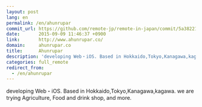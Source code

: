 ```yaml
---
layout: post
lang: en
permalink: /en/ahunrupar
commit_url: https://github.com/remote-jp/remote-in-japan/commit/5a38221dffcae729e60468a985bb4f2828c23c08
date:       2015-09-09 11:46:37 +0900
link:       http://www.ahunrupar.co/
domain:     ahunrupar.co
title:      Ahunrupar
description: 'developing Web・iOS. Based in Hokkaido,Tokyo,Kanagawa,kagawa. we are trying Agriculture, Food and drink shop, and more.'
categories: full_remote
redirect_from:
  - /en/ahunrupar
---
```


<p>developing Web・iOS. Based in Hokkaido,Tokyo,Kanagawa,kagawa. we are trying Agriculture, Food and drink shop, and more.</p>
